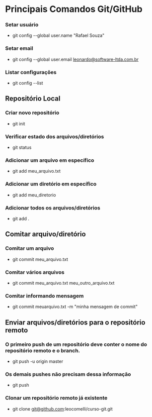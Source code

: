 # Principais Comandos Git/GitHub

### Setar usuário
 - git config --global user.name "Rafael Souza"

### Setar email
 - git config --global user.email leonardo@software-ltda.com.br

### Listar configurações
 - git config --list

## Repositório Local

### Criar novo repositório
 - git init

### Verificar estado dos arquivos/diretórios
 - git status

### Adicionar um arquivo em específico
 - git add meu_arquivo.txt

### Adicionar um diretório em específico
 - git add meu_diretorio

### Adicionar todos os arquivos/diretórios
 - git add .

## Comitar arquivo/diretório

### Comitar um arquivo
 - git commit meu_arquivo.txt

### Comitar vários arquivos
 - git commit meu_arquivo.txt meu_outro_arquivo.txt

### Comitar informando mensagem
 - git commit meuarquivo.txt -m "minha mensagem de commit"

## Enviar arquivos/diretórios para o repositório remoto

### O primeiro push de um repositório deve conter o nome do repositório remoto e o branch.
 - git push -u origin master

### Os demais pushes não precisam dessa informação
 - git push

### Clonar um repositório remoto já existente
 - git clone git@github.com:leocomelli/curso-git.git